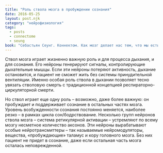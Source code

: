 ```yaml
---
title: "Роль ствола мозга в пробуждении сознания"
date: 2016-05-25
layout: post.njk
category: "нейрофизиология"
tags:
  - posts
  - connectome
  - seung
book: "Себастьян Сеунг. Коннектом. Как мозг делает нас тем, что мы есть"
---
```


Ствол мозга играет жизненно важную роль и для процесса дыхания, и для сознания. Его нейроны генерируют сигналы, контролирующие дыхательные мышцы. Если эти нейроны потеряют активность, дыхание остановится, и пациент не сможет жить без системы принудительной вентиляции. Именно особая роль ствола в дыхании позволяет тесно увязать стволовую смерть с традиционной концепцией респираторно-циркуляторной смерти.

Но ствол играет еще одну роль – возможно, даже более важную: он пробуждает и поддерживает сознание в остальных частях мозга. Уровень возбужденности сознания постоянно меняется, наиболее резко – в рамках цикла сон/бодрствование. Несколько групп нейронов ствола мозга – система ретикулярной активации – устремляют по всему мозгу несметное количество аксонов. Эти нейроны вырабатывают особые нейротрансмиттеры – так называемые нейромодуляторы, вещества, «пробуждающие» таламус и кору головного мозга. Без них пациент не придет в сознание, даже если остальная часть мозга осталась неповрежденной.
